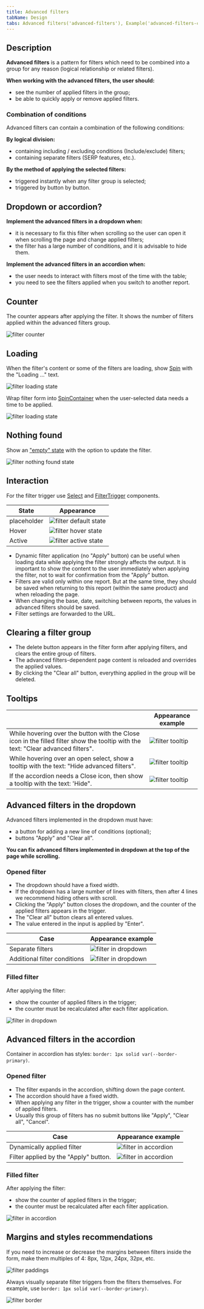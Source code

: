 ```yaml
---
title: Advanced filters
tabName: Design
tabs: Advanced filters('advanced-filters'), Example('advanced-filters-code')
---
```


## Description

**Advanced filters** is a pattern for filters which need to be combined into a group for any reason (logical relationship or related filters).

**When working with the advanced filters, the user should:**

- see the number of applied filters in the group;
- be able to quickly apply or remove applied filters.

### Combination of conditions

Advanced filters can contain a combination of the following conditions:

**By logical division:**

- containing including / excluding conditions (Include/exclude) filters;
- containing separate filters (SERP features, etc.).

**By the method of applying the selected filters:**

- triggered instantly when any filter group is selected;
- triggered by button by button.

## Dropdown or accordion?

**Implement the advanced filters in a dropdown when:**

- it is necessary to fix this filter when scrolling so the user can open it when scrolling the page and change applied filters;
- the filter has a large number of conditions, and it is advisable to hide them.

**Implement the advanced filters in an accordion when:**

- the user needs to interact with filters most of the time with the table;
- you need to see the filters applied when you switch to another report.

## Counter

The counter appears after applying the filter. It shows the number of filters applied within the advanced filters group.

![filter counter](static/advanced-filter.png)

## Loading

When the filter's content or some of the filters are loading, show [Spin](/components/spin/spin) with the "Loading ..." text.

![filter loading state](static/loading.png)

Wrap filter form into [SpinContainer](/components/spin-container/spin-container) when the user-selected data needs a time to be applied.

![filter loading state](static/advanced-filters-loading.png)

## Nothing found

Show an ["empty" state](/components/widget-empty/widget-empty) with the option to update the filter.

![filter nothing found state](static/nothing-found-advanced-filters.png)

## Interaction

For the filter trigger use [Select](/components/select/select) and [FilterTrigger](/components/filter-trigger/filter-trigger) components.

| State       | Appearance                                         |
| ----------- | -------------------------------------------------- |
| placeholder | ![filter default state](static/default.png)        |
| Hover       | ![filter hover state](static/hover.png)            |
| Active      | ![filter active state](static/advanced-filter.png) |

- Dynamic filter application (no "Apply" button) can be useful when loading data while applying the filter strongly affects the output. It is important to show the content to the user immediately when applying the filter, not to wait for confirmation from the "Apply" button.
- Filters are valid only within one report. But at the same time, they should be saved when returning to this report (within the same product) and when reloading the page.
- When changing the base, date, switching between reports, the values in advanced filters should be saved.
- Filter settings are forwarded to the URL.

## Clearing a filter group

- The delete button appears in the filter form after applying filters, and clears the entire group of filters.
- The advanced filters-dependent page content is reloaded and overrides the applied values.
- By clicking the "Clear all" button, everything applied in the group will be deleted.

## Tooltips

|                                                                                                                                   | Appearance example                                       |
| --------------------------------------------------------------------------------------------------------------------------------- | -------------------------------------------------------- |
| While hovering over the button with the Close icon in the filled filter show the tooltip with the text: "Clear advanced filters". | ![filter tooltip](static/tooltip-1.png)                  |
| While hovering over an open select, show a tooltip with the text: "Hide advanced filters".                                        | ![filter tooltip](static/advanced-filters-accordion.png) |
| If the accordion needs a Close icon, then show a tooltip with the text: 'Hide".                                                   | ![filter tooltip](static/tooltip-2.png)                  |

## Advanced filters in the dropdown

Advanced filters implemented in the dropdown must have:

- a button for adding a new line of conditions (optional);
- buttons "Apply" and "Clear all".

**You can fix advanced filters implemented in dropdown at the top of the page while scrolling.**

### Opened filter

- The dropdown should have a fixed width.
- If the dropdown has a large number of lines with filters, then after 4 lines we recommend hiding others with scroll.
- Clicking the "Apply" button closes the dropdown, and the counter of the applied filters appears in the trigger.
- The "Clear all" button clears all entered values.
- The value entered in the input is applied by "Enter".

| Case                         | Appearance example                                           |
| ---------------------------- | ------------------------------------------------------------ |
| Separate filters             | ![filter in dropdown](static/advanced-filters-dropdown.png)  |
| Additional filter conditions | ![filter in dropdown](static/advanced-filters-dropdown2.png) |

### Filled filter

After applying the filter:

- show the counter of applied filters in the trigger;
- the counter must be recalculated after each filter application.

![filter in dropdown](static/advanced-filters-dropdown-filled.png)

## Advanced filters in the accordion

Container in accordion has styles: `border: 1px solid var(--border-primary)`.

### Opened filter

- The filter expands in the accordion, shifting down the page content.
- The accordion should have a fixed width.
- When applying any filter in the trigger, show a counter with the number of applied filters.
- Usually this group of filters has no submit buttons like "Apply", "Clear all", "Cancel".

| Case                                  | Appearance example                                            |
| ------------------------------------- | ------------------------------------------------------------- |
| Dynamically applied filter            | ![filter in accordion](static/advanced-filters-accordion.png) |
| Filter applied by the "Apply" button. | ![filter in accordion](static/advanced-filters-apply.png)     |

### Filled filter

After applying the filter:

- show the counter of applied filters in the trigger;
- the counter must be recalculated after each filter application.

![filter in accordion](static/advanced-filters-accordion-filled.png)

## Margins and styles recommendations

If you need to increase or decrease the margins between filters inside the form, make them multiples of 4: 8px, 12px, 24px, 32px, etc.

![filter paddings](static/margins.png)

Always visually separate filter triggers from the filters themselves. For example, use `border: 1px solid var(--border-primary)`.

![filter border](static/advanced-filters-dropdown2.png)

